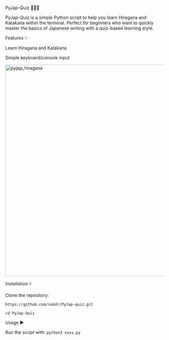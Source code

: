 PyJap-Quiz 📝🇯🇵


PyJap-Quiz is a simple Python script to help you learn Hiragana and Katakana within the terminal. Perfect for beginners who want to quickly master the basics of Japanese writing with a quiz-based learning style.



Features ✨

Learn Hiragana and Katakana


Simple keyboard/console input


<img width="700" height="674" alt="pyjap_hiragana" src="https://github.com/user-attachments/assets/1e3194b2-bd35-4347-a239-cc5eac1b9d35" />



Installation ⚡

Clone the repository:

```https://github.com/sokdr/PyJap-quiz.git```

```cd PyJap-Quiz```

Usage ▶️

Run the script with:
```python3 xxxx.py```

